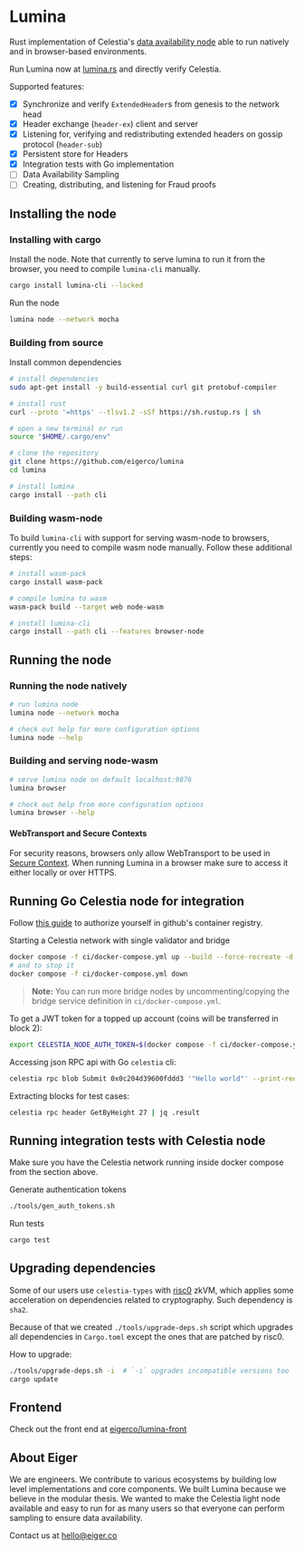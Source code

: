 # Lumina

Rust implementation of Celestia's [data availability node](https://github.com/celestiaorg/celestia-node) able to run natively and in browser-based environments. 

Run Lumina now at [lumina.rs](https://lumina.rs/) and directly verify Celestia.

Supported features:
- [x] Synchronize and verify `ExtendedHeader`s from genesis to the network head
- [x] Header exchange (`header-ex`) client and server
- [x] Listening for, verifying and redistributing extended headers on gossip protocol (`header-sub`)
- [x] Persistent store for Headers
- [x] Integration tests with Go implementation
- [ ] Data Availability Sampling
- [ ] Creating, distributing, and listening for Fraud proofs

## Installing the node

### Installing with cargo

Install the node. Note that currently to serve lumina to run it from the browser, you need to compile `lumina-cli` manually.
```bash
cargo install lumina-cli --locked
```
Run the node
```bash
lumina node --network mocha
```

### Building from source

Install common dependencies

```bash
# install dependencies
sudo apt-get install -y build-essential curl git protobuf-compiler

# install rust
curl --proto '=https' --tlsv1.2 -sSf https://sh.rustup.rs | sh

# open a new terminal or run
source "$HOME/.cargo/env"

# clone the repository
git clone https://github.com/eigerco/lumina
cd lumina

# install lumina
cargo install --path cli
```

### Building wasm-node

To build `lumina-cli` with support for serving wasm-node to browsers, currently
you need to compile wasm node manually. Follow these additional steps:

```bash
# install wasm-pack
cargo install wasm-pack

# compile lumina to wasm
wasm-pack build --target web node-wasm

# install lumina-cli
cargo install --path cli --features browser-node
```

## Running the node

### Running the node natively

```bash
# run lumina node
lumina node --network mocha

# check out help for more configuration options
lumina node --help
```

### Building and serving node-wasm

```bash
# serve lumina node on default localhost:9876
lumina browser

# check out help from more configuration options
lumina browser --help
```

#### WebTransport and Secure Contexts

For security reasons, browsers only allow WebTransport to be used in [Secure Context](https://developer.mozilla.org/en-US/docs/Web/Security/Secure_Contexts). When running Lumina in a browser make sure to access it either locally or over HTTPS.

## Running Go Celestia node for integration

Follow [this guide](https://docs.github.com/en/packages/working-with-a-github-packages-registry/working-with-the-container-registry#authenticating-with-a-personal-access-token-classic)
to authorize yourself in github's container registry.

Starting a Celestia network with single validator and bridge
```bash
docker compose -f ci/docker-compose.yml up --build --force-recreate -d
# and to stop it
docker compose -f ci/docker-compose.yml down
```
> **Note:**
> You can run more bridge nodes by uncommenting/copying the bridge service definition in `ci/docker-compose.yml`.

To get a JWT token for a topped up account (coins will be transferred in block 2):
```bash
export CELESTIA_NODE_AUTH_TOKEN=$(docker compose -f ci/docker-compose.yml exec bridge-0 celestia bridge auth admin --p2p.network private)
```

Accessing json RPC api with Go `celestia` cli:
```bash
celestia rpc blob Submit 0x0c204d39600fddd3 '"Hello world"' --print-request
```

Extracting blocks for test cases:
```bash
celestia rpc header GetByHeight 27 | jq .result
```

## Running integration tests with Celestia node

Make sure you have the Celestia network running inside docker compose from the section above.

Generate authentication tokens
```bash
./tools/gen_auth_tokens.sh
```

Run tests
```bash
cargo test
```

## Upgrading dependencies

Some of our users use `celestia-types` with [risc0](https://github.com/risc0)
zkVM, which applies some acceleration on dependencies related to cryptography.
Such dependency is `sha2`.

Because of that we created `./tools/upgrade-deps.sh` script which upgrades all
dependencies in `Cargo.toml` except the ones that are patched by risc0.

How to upgrade:

```bash
./tools/upgrade-deps.sh -i  # `-i` upgrades incompatible versions too
cargo update
```

## Frontend

Check out the front end at [eigerco/lumina-front](https://github.com/eigerco/lumina-front) 

## About Eiger

We are engineers. We contribute to various ecosystems by building low level implementations and core components. We built Lumina because we believe in the modular thesis. We wanted to make the Celestia light node available and easy to run for as many users so that everyone can perform sampling to ensure data availability.

Contact us at hello@eiger.co
